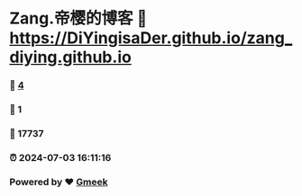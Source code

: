 # Zang.帝樱的博客 :link: https://DiYingisaDer.github.io/zang_diying.github.io 
### :page_facing_up: [4](https://DiYingisaDer.github.io/zang_diying.github.io/tag.html) 
### :speech_balloon: 1 
### :hibiscus: 17737 
### :alarm_clock: 2024-07-03 16:11:16 
### Powered by :heart: [Gmeek](https://github.com/Meekdai/Gmeek)
